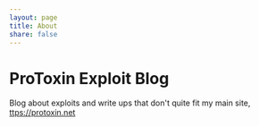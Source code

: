 ```yaml
---
layout: page
title: About
share: false
---
```


# ProToxin Exploit Blog

Blog about exploits and write ups that don't quite fit my main site, [ttps://protoxin.net](https://protoxin.net)
